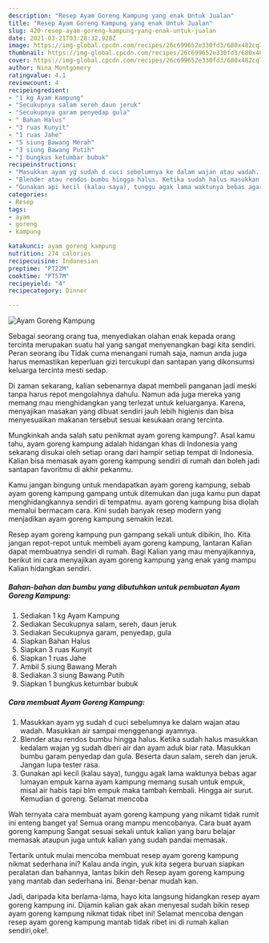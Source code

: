 ```yaml
---
description: "Resep Ayam Goreng Kampung yang enak Untuk Jualan"
title: "Resep Ayam Goreng Kampung yang enak Untuk Jualan"
slug: 420-resep-ayam-goreng-kampung-yang-enak-untuk-jualan
date: 2021-03-21T03:28:32.928Z
image: https://img-global.cpcdn.com/recipes/26c699652e330fd3/680x482cq70/ayam-goreng-kampung-foto-resep-utama.jpg
thumbnail: https://img-global.cpcdn.com/recipes/26c699652e330fd3/680x482cq70/ayam-goreng-kampung-foto-resep-utama.jpg
cover: https://img-global.cpcdn.com/recipes/26c699652e330fd3/680x482cq70/ayam-goreng-kampung-foto-resep-utama.jpg
author: Nina Montgomery
ratingvalue: 4.1
reviewcount: 4
recipeingredient:
- "1 kg Ayam Kampung"
- "Secukupnya salam sereh daun jeruk"
- "Secukupnya garam penyedap gula"
- " Bahan Halus"
- "3 ruas Kunyit"
- "1 ruas Jahe"
- "5 siung Bawang Merah"
- "3 siung Bawang Putih"
- "1 bungkus ketumbar bubuk"
recipeinstructions:
- "Masukkan ayam yg sudah d cuci sebelumnya ke dalam wajan atau wadah. Masukkan air sampai menggenangi ayamnya."
- "Blender atau rendos bumbu hingga halus. Ketika sudah halus masukkan kedalam wajan yg sudah dberi air dan ayam aduk biar rata. Masukkan bumbu garam penyedap dan gula. Beserta daun salam, sereh dan jeruk. Jangan lupa tester rasa."
- "Gunakan api kecil (kalau saya), tunggu agak lama waktunya bebas agar lumayan empuk karna ayam kampung memang susah untuk empuk, misal air habis tapi blm empuk maka tambah kembali. Hingga air surut. Kemudian d goreng. Selamat mencoba"
categories:
- Resep
tags:
- ayam
- goreng
- kampung

katakunci: ayam goreng kampung 
nutrition: 274 calories
recipecuisine: Indonesian
preptime: "PT22M"
cooktime: "PT57M"
recipeyield: "4"
recipecategory: Dinner

---
```



![Ayam Goreng Kampung](https://img-global.cpcdn.com/recipes/26c699652e330fd3/680x482cq70/ayam-goreng-kampung-foto-resep-utama.jpg)

Sebagai seorang orang tua, menyediakan olahan enak kepada orang tercinta merupakan suatu hal yang sangat menyenangkan bagi kita sendiri. Peran seorang ibu Tidak cuma menangani rumah saja, namun anda juga harus memastikan keperluan gizi tercukupi dan santapan yang dikonsumsi keluarga tercinta mesti sedap.

Di zaman  sekarang, kalian sebenarnya dapat membeli panganan jadi meski tanpa harus repot mengolahnya dahulu. Namun ada juga mereka yang memang mau menghidangkan yang terlezat untuk keluarganya. Karena, menyajikan masakan yang dibuat sendiri jauh lebih higienis dan bisa menyesuaikan makanan tersebut sesuai kesukaan orang tercinta. 



Mungkinkah anda salah satu penikmat ayam goreng kampung?. Asal kamu tahu, ayam goreng kampung adalah hidangan khas di Indonesia yang sekarang disukai oleh setiap orang dari hampir setiap tempat di Indonesia. Kalian bisa memasak ayam goreng kampung sendiri di rumah dan boleh jadi santapan favoritmu di akhir pekanmu.

Kamu jangan bingung untuk mendapatkan ayam goreng kampung, sebab ayam goreng kampung gampang untuk ditemukan dan juga kamu pun dapat menghidangkannya sendiri di tempatmu. ayam goreng kampung bisa diolah memalui bermacam cara. Kini sudah banyak resep modern yang menjadikan ayam goreng kampung semakin lezat.

Resep ayam goreng kampung pun gampang sekali untuk dibikin, lho. Kita jangan repot-repot untuk membeli ayam goreng kampung, lantaran Kalian dapat membuatnya sendiri di rumah. Bagi Kalian yang mau menyajikannya, berikut ini cara menyajikan ayam goreng kampung yang enak yang mampu Kalian hidangkan sendiri.

<!--inarticleads1-->

##### Bahan-bahan dan bumbu yang dibutuhkan untuk pembuatan Ayam Goreng Kampung:

1. Sediakan 1 kg Ayam Kampung
1. Sediakan Secukupnya salam, sereh, daun jeruk
1. Sediakan Secukupnya garam, penyedap, gula
1. Siapkan  Bahan Halus
1. Siapkan 3 ruas Kunyit
1. Siapkan 1 ruas Jahe
1. Ambil 5 siung Bawang Merah
1. Sediakan 3 siung Bawang Putih
1. Siapkan 1 bungkus ketumbar bubuk




<!--inarticleads2-->

##### Cara membuat Ayam Goreng Kampung:

1. Masukkan ayam yg sudah d cuci sebelumnya ke dalam wajan atau wadah. Masukkan air sampai menggenangi ayamnya.
1. Blender atau rendos bumbu hingga halus. Ketika sudah halus masukkan kedalam wajan yg sudah dberi air dan ayam aduk biar rata. Masukkan bumbu garam penyedap dan gula. Beserta daun salam, sereh dan jeruk. Jangan lupa tester rasa.
1. Gunakan api kecil (kalau saya), tunggu agak lama waktunya bebas agar lumayan empuk karna ayam kampung memang susah untuk empuk, misal air habis tapi blm empuk maka tambah kembali. Hingga air surut. Kemudian d goreng. Selamat mencoba




Wah ternyata cara membuat ayam goreng kampung yang nikamt tidak rumit ini enteng banget ya! Semua orang mampu mencobanya. Cara buat ayam goreng kampung Sangat sesuai sekali untuk kalian yang baru belajar memasak ataupun juga untuk kalian yang sudah pandai memasak.

Tertarik untuk mulai mencoba membuat resep ayam goreng kampung nikmat sederhana ini? Kalau anda ingin, yuk kita segera buruan siapkan peralatan dan bahannya, lantas bikin deh Resep ayam goreng kampung yang mantab dan sederhana ini. Benar-benar mudah kan. 

Jadi, daripada kita berlama-lama, hayo kita langsung hidangkan resep ayam goreng kampung ini. Dijamin kalian gak akan menyesal sudah bikin resep ayam goreng kampung nikmat tidak ribet ini! Selamat mencoba dengan resep ayam goreng kampung mantab tidak ribet ini di rumah kalian sendiri,oke!.

